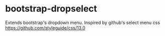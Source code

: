 bootstrap-dropselect
====================

Extends bootstrap's dropdown menu. Inspired by github's select menu css https://github.com/styleguide/css/13.0
